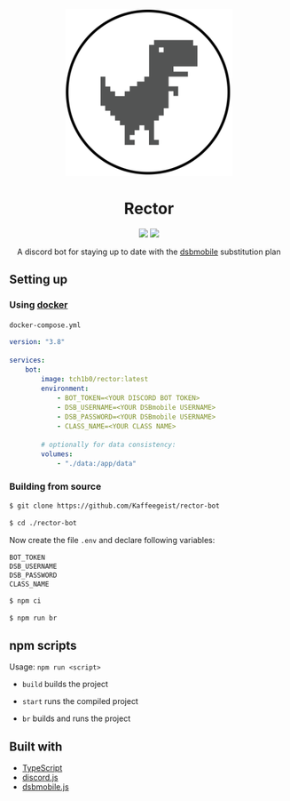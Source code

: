 <div align="center">
    <img src="./media/icon.png" width="300px">
    <h1>Rector</h1>
    <img src="https://img.shields.io/github/license/Kaffeegeist/rector-bot">
    <img src="https://img.shields.io/github/workflow/status/Kaffeegeist/rector-bot/ci?label=ci">
    <p>A discord bot for staying up to date with the <a href="https://dsbmobile.de">dsbmobile</a> substitution plan</p>
</div>

## Setting up

### Using [docker](https://docker.com)

`docker-compose.yml`

```yml
version: "3.8"

services:
    bot:
        image: tch1b0/rector:latest
        environment:
            - BOT_TOKEN=<YOUR DISCORD BOT TOKEN>
            - DSB_USERNAME=<YOUR DSBmobile USERNAME>
            - DSB_PASSWORD=<YOUR DSBmobile USERNAME>
            - CLASS_NAME=<YOUR CLASS NAME>

        # optionally for data consistency:
        volumes:
            - "./data:/app/data"
```

### Building from source

```bash
$ git clone https://github.com/Kaffeegeist/rector-bot
```

```bash
$ cd ./rector-bot
```

Now create the file `.env` and declare following variables:

```
BOT_TOKEN
DSB_USERNAME
DSB_PASSWORD
CLASS_NAME
```

```bash
$ npm ci
```

```bash
$ npm run br
```

## npm scripts

Usage: `npm run <script>`

-   `build`
    builds the project

-   `start`
    runs the compiled project

-   `br`
    builds and runs the project

## Built with

-   [TypeScript](https://www.typescriptlang.org/)
-   [discord.js](https://discord.js.org/)
-   [dsbmobile.js](https://github.com/Tch1b0/dsbmobile.js)
